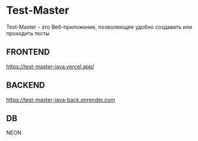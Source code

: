 # Test-Master
Test-Master - это Веб-приложение, позволяющее удобно создавать или проходить тесты

## FRONTEND
https://test-master-java.vercel.app/

## BACKEND
https://test-master-java-back.onrender.com

## DB
NEON